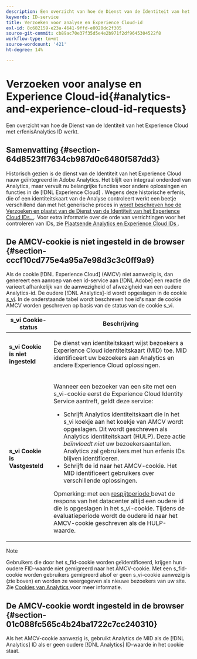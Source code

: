 ```yaml
---
description: Een overzicht van hoe de Dienst van de Identiteit van het Experience Cloud met erfenisAnalytics ID werkt.
keywords: ID-service
title: Verzoeken voor analyse en Experience Cloud-id
exl-id: 8c682159-e23a-4641-9ffd-e0028dc2f305
source-git-commit: cb89ac70e37f35d5e4e2b971f2df9645304522f8
workflow-type: tm+mt
source-wordcount: '421'
ht-degree: 14%

---
```


# Verzoeken voor analyse en Experience Cloud-id{#analytics-and-experience-cloud-id-requests}

Een overzicht van hoe de Dienst van de Identiteit van het Experience Cloud met erfenisAnalytics ID werkt.

## Samenvatting {#section-64d8523ff7634cb987d0c6480f587dd3}

Historisch gezien is de dienst van de Identiteit van het Experience Cloud nauw geïntegreerd in Adobe Analytics. Het blijft een integraal onderdeel van Analytics, maar vervult nu belangrijke functies voor andere oplossingen en functies in de [!DNL Experience Cloud] . Wegens deze historische erfenis, die of een identiteitskaart van de Analyse controleert werkt een beetje verschillend dan met het generische proces in [ wordt beschreven hoe de Verzoeken en plaatst van de Dienst van de Identiteit van het Experience Cloud IDs...](../../introduction/id-request.md#concept-2caacebb1d244402816760e9b8bcef6a). Voor extra informatie over de orde van verrichtingen voor het controleren van IDs, zie [ Plaatsende Analytics en Experience Cloud IDs ](../../reference/analytics-reference/analytics-ids.md#concept-f381dd18ee184c6c8e48286937a161d6).

## De AMCV-cookie is niet ingesteld in de browser {#section-cccf10cd775e4a95a7e98d3c3c0ff9a9}

Als de cookie [!DNL Experience Cloud] (AMCV) niet aanwezig is, dan genereert een aanroep van een id-service aan [!DNL Adobe] een reactie die varieert afhankelijk van de aanwezigheid of afwezigheid van een oudere Analytics-id. De oudere [!DNL Analytics]-id wordt opgeslagen in de cookie [s_vi](https://experienceleague.adobe.com/docs/core-services/interface/ec-cookies/cookies-analytics.html?lang=nl-NL). In de onderstaande tabel wordt beschreven hoe id&#39;s naar de cookie AMCV worden geschreven op basis van de status van de cookie s_vi.

<table id="table_DC85FECE26DD424E841BA1059AF1E57F"> 
 <thead> 
  <tr> 
   <th colname="col1" class="entry"> s_vi Cookie-status </th> 
   <th colname="col2" class="entry"> Beschrijving </th> 
  </tr> 
 </thead>
 <tbody> 
  <tr> 
   <td colname="col1"> <p> <b> s_vi Cookie is niet ingesteld </b> </p> </td> 
   <td colname="col2"> <p>De dienst van identiteitskaart wijst bezoekers a <span class="keyword"> Experience Cloud </span> identiteitskaart (MID) toe. MID identificeert uw bezoekers aan <span class="keyword"> Analytics </span> en andere <span class="keyword"> Experience Cloud </span> oplossingen. </p> </td> 
  </tr> 
  <tr> 
   <td colname="col1"> <p> <b> s_vi Cookie is Vastgesteld </b> </p> </td> 
   <td colname="col2"> <p>Wanneer een bezoeker van een site met een s_vi-cookie eerst de Experience Cloud Identity Service aantreft, geldt deze service: </p> 
    <ul id="ul_BE584810280D4874AF802A9247011787"> 
     <li id="li_AA395B09A3174AF78F3EC10053E2E4F5">Schrijft <span class="keyword"> Analytics </span> identiteitskaart die in het s_vi koekje aan het koekje van AMCV wordt opgeslagen. Dit wordt geschreven als <span class="keyword"> Analytics </span> identiteitskaart (HULP). Deze actie <i> beïnvloedt niet </i> uw bezoekersaantallen. <span class="keyword"> Analytics </span> zal gebruikers met hun erfenis IDs blijven identificeren. </li> 
     <li id="li_8735DE21FEA542BA8024109B8FE1E2ED">Schrijft de id naar het AMCV-cookie. Het MID identificeert gebruikers over verschillende oplossingen. </li> 
    </ul> <p> <p>Opmerking: met een <a href="../../reference/analytics-reference/grace-period.md" format="dita" scope="local"> respijtperiode </a> bevat de respons van het datacenter altijd een oudere id die is opgeslagen in het s_vi-cookie. Tijdens de evaluatieperiode wordt de oudere id naar het AMCV-cookie geschreven als de HULP-waarde. </p> </p> </td> 
  </tr> 
 </tbody> 
</table>

>[!NOTE]
>
>Gebruikers die door het s_fid-cookie worden geïdentificeerd, krijgen hun oudere FID-waarde niet gemigreerd naar het AMCV-cookie. Met een s_fid-cookie worden gebruikers gemigreerd alsof er geen s_vi-cookie aanwezig is (zie boven) en worden ze weergegeven als nieuwe bezoekers van uw site. Zie [ Cookies van Analytics ](https://experienceleague.adobe.com/docs/core-services/interface/ec-cookies/cookies-analytics.html?lang=nl-NL) voor meer informatie.

## De AMCV-cookie wordt ingesteld in de browser {#section-01c088fc565c4b24ba1722c7cc240310}

Als het AMCV-cookie aanwezig is, gebruikt Analytics de MID als de [!DNL Analytics] ID als er geen oudere [!DNL Analytics] ID-waarde in het cookie staat.
